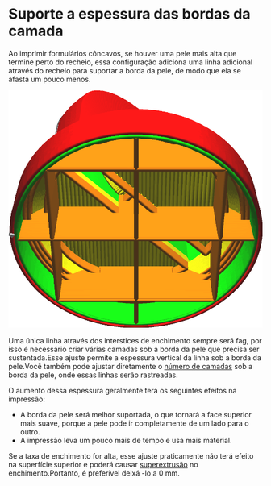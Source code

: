 Suporte a espessura das bordas da camada
====
Ao imprimir formulários côncavos, se houver uma pele mais alta que termine perto do recheio, essa configuração adiciona uma linha adicional através do recheio para suportar a borda da pele, de modo que ela se afasta um pouco menos.

![Um perímetro é criado através do recheio sob a borda da pele externa](../../../articles/images/skin_edge_support_thickness.png)

Uma única linha através dos interstices de enchimento sempre será fag, por isso é necessário criar várias camadas sob a borda da pele que precisa ser sustentada.Esse ajuste permite a espessura vertical da linha sob a borda da pele.Você também pode ajustar diretamente o [número de camadas](skin_edge_support_layers.md) sob a borda da pele, onde essas linhas serão rastreadas.

O aumento dessa espessura geralmente terá os seguintes efeitos na impressão:
* A borda da pele será melhor suportada, o que tornará a face superior mais suave, porque a pele pode ir completamente de um lado para o outro.
* A impressão leva um pouco mais de tempo e usa mais material.

Se a taxa de enchimento for alta, esse ajuste praticamente não terá efeito na superfície superior e poderá causar [superextrusão](../distúrbios/superextrusion.md) no enchimento.Portanto, é preferível deixá -lo a 0 mm.
